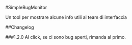 #SimpleBugMonitor


Un tool per mostrare alcune info utili al team di interfaccia

##Changelog

###1.2.0
Al click, se ci sono bug aperti, rimanda al primo.